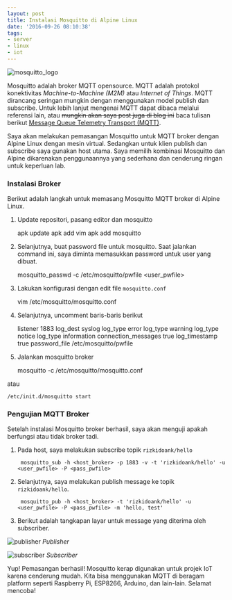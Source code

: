```yaml
---
layout: post
title: Instalasi Mosquitto di Alpine Linux
date: '2016-09-26 08:10:38'
tags:
- server
- linux
- iot
---
```


![mosquitto_logo](https://rizkidoank.sgp1.digitaloceanspaces.com/rizkidoank/images/2016/09/mosquitto_01.png)

Mosquitto adalah broker MQTT opensource. MQTT adalah protokol konektivitas *Machine-to-Machine (M2M)* atau *Internet of Things*. MQTT dirancang seringan mungkin dengan menggunakan model publish dan subscribe. Untuk lebih lanjut mengenai MQTT dapat dibaca melalui referensi lain, atau ~~mungkin akan saya post juga di blog ini~~ baca tulisan berikut [Message Queue Telemetry Transport (MQTT)](https://rizkidoank.com/2016/09/29/message-queue-telemetry-transport-mqtt/).

Saya akan melakukan pemasangan Mosquitto untuk MQTT broker dengan Alpine Linux dengan mesin virtual. Sedangkan untuk klien publish dan subscribe saya gunakan host utama. Saya memilih kombinasi Mosquitto dan Alpine dikarenakan penggunaannya yang sederhana dan cenderung ringan untuk keperluan lab.

### Instalasi Broker
Berikut adalah langkah untuk memasang Mosquitto MQTT broker di Alpine Linux.
1. Update repositori, pasang editor dan mosquitto

    apk update
    apk add vim
    apk add mosquitto
2. Selanjutnya, buat password file untuk mosquitto. Saat jalankan command ini, saya diminta memasukkan password untuk user yang dibuat.

    mosquitto_passwd -c /etc/mosquitto/pwfile <user_pwfile>
3. Lakukan konfigurasi dengan edit file `mosquitto.conf`

    vim /etc/mosquitto/mosquitto.conf
4. Selanjutnya, uncomment baris-baris berikut

    listener 1883
    log_dest syslog
    log_type error
    log_type warning
    log_type notice
    log_type information
    connection_messages true
    log_timestamp true
    password_file /etc/mosquitto/pwfile
5. Jalankan mosquitto broker

    mosquitto -c /etc/mosquitto/mosquitto.conf
 
 atau

    /etc/init.d/mosquitto start

### Pengujian MQTT Broker
Setelah instalasi Mosquitto broker berhasil, saya akan menguji apakah berfungsi atau tidak broker tadi.

1. Pada host, saya melakukan subscribe topik `rizkidoank/hello`

        mosquitto_sub -h <host_broker> -p 1883 -v -t 'rizkidoank/hello' -u <user_pwfile> -P <pass_pwfile>

2. Selanjutnya, saya melakukan publish message ke topik `rizkidoank/hello`.

        mosquitto_pub -h <host_broker> -t 'rizkidoank/hello' -u <user_pwfile> -P <pass_pwfile> -m 'hello, test'

3. Berikut adalah tangkapan layar untuk message yang diterima oleh subscriber.

![publisher](https://rizkidoank.sgp1.digitaloceanspaces.com/rizkidoank/images/2016/09/mosquitto_02.png)
*Publisher*

![subscriber](https://rizkidoank.sgp1.digitaloceanspaces.com/rizkidoank/images/2016/09/mosquitto_03.png)
*Subscriber*

Yup! Pemasangan berhasil! Mosquitto kerap digunakan untuk projek IoT karena cenderung mudah. Kita bisa menggunakan MQTT di beragam platform seperti Raspberry Pi, ESP8266, Arduino, dan lain-lain. Selamat mencoba!